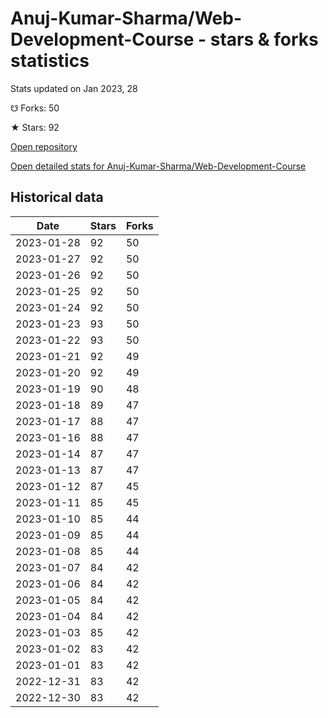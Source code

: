 # Anuj-Kumar-Sharma/Web-Development-Course - stars & forks statistics

Stats updated on Jan 2023, 28

☋ Forks: 50

★ Stars: 92

[Open repository](https://github.com/Anuj-Kumar-Sharma/Web-Development-Course)

[Open detailed stats for Anuj-Kumar-Sharma/Web-Development-Course](https://reviewgithub.com/rep/Anuj-Kumar-Sharma/Web-Development-Course)

## Historical data
| Date | Stars | Forks |
|------|-------|-------|
| 2023-01-28 | 92 | 50 | 
| 2023-01-27 | 92 | 50 | 
| 2023-01-26 | 92 | 50 | 
| 2023-01-25 | 92 | 50 | 
| 2023-01-24 | 92 | 50 | 
| 2023-01-23 | 93 | 50 | 
| 2023-01-22 | 93 | 50 | 
| 2023-01-21 | 92 | 49 | 
| 2023-01-20 | 92 | 49 | 
| 2023-01-19 | 90 | 48 | 
| 2023-01-18 | 89 | 47 | 
| 2023-01-17 | 88 | 47 | 
| 2023-01-16 | 88 | 47 | 
| 2023-01-14 | 87 | 47 | 
| 2023-01-13 | 87 | 47 | 
| 2023-01-12 | 87 | 45 | 
| 2023-01-11 | 85 | 45 | 
| 2023-01-10 | 85 | 44 | 
| 2023-01-09 | 85 | 44 | 
| 2023-01-08 | 85 | 44 | 
| 2023-01-07 | 84 | 42 | 
| 2023-01-06 | 84 | 42 | 
| 2023-01-05 | 84 | 42 | 
| 2023-01-04 | 84 | 42 | 
| 2023-01-03 | 85 | 42 | 
| 2023-01-02 | 83 | 42 | 
| 2023-01-01 | 83 | 42 | 
| 2022-12-31 | 83 | 42 | 
| 2022-12-30 | 83 | 42 | 

